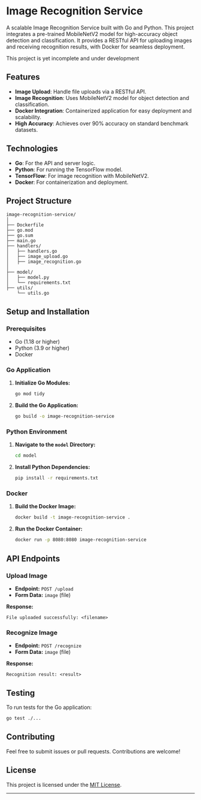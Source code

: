 # Image Recognition Service

A scalable Image Recognition Service built with Go and Python. This project integrates a pre-trained MobileNetV2 model for high-accuracy object detection and classification. It provides a RESTful API for uploading images and receiving recognition results, with Docker for seamless deployment.

This project is yet incomplete and under development

## Features

- **Image Upload**: Handle file uploads via a RESTful API.
- **Image Recognition**: Uses MobileNetV2 model for object detection and classification.
- **Docker Integration**: Containerized application for easy deployment and scalability.
- **High Accuracy**: Achieves over 90% accuracy on standard benchmark datasets.

## Technologies

- **Go**: For the API and server logic.
- **Python**: For running the TensorFlow model.
- **TensorFlow**: For image recognition with MobileNetV2.
- **Docker**: For containerization and deployment.

## Project Structure

```
image-recognition-service/
│
├── Dockerfile
├── go.mod
├── go.sum
├── main.go
├── handlers/
│   ├── handlers.go
│   ├── image_upload.go
│   ├── image_recognition.go
│
├── model/
│   ├── model.py
│   └── requirements.txt
├── utils/
    └── utils.go

```

## Setup and Installation

### Prerequisites

- Go (1.18 or higher)
- Python (3.9 or higher)
- Docker

### Go Application

1. **Initialize Go Modules:**

   ```bash
   go mod tidy
   ```

2. **Build the Go Application:**

   ```bash
   go build -o image-recognition-service
   ```

### Python Environment

1. **Navigate to the `model` Directory:**

   ```bash
   cd model
   ```

2. **Install Python Dependencies:**

   ```bash
   pip install -r requirements.txt
   ```

### Docker

1. **Build the Docker Image:**

   ```bash
   docker build -t image-recognition-service .
   ```

2. **Run the Docker Container:**

   ```bash
   docker run -p 8080:8080 image-recognition-service
   ```

## API Endpoints

### Upload Image

- **Endpoint:** `POST /upload`
- **Form Data:** `image` (file)

**Response:**

```
File uploaded successfully: <filename>
```

### Recognize Image

- **Endpoint:** `POST /recognize`
- **Form Data:** `image` (file)

**Response:**

```
Recognition result: <result>
```

## Testing

To run tests for the Go application:

```bash
go test ./...
```

## Contributing

Feel free to submit issues or pull requests. Contributions are welcome!

## License

This project is licensed under the [MIT License](LICENSE).

---

